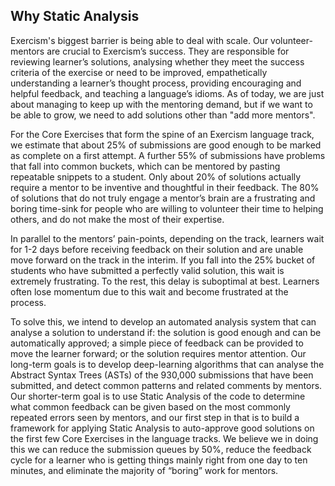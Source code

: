 ## Why Static Analysis

Exercism's biggest barrier is being able to deal with scale. 
Our volunteer-mentors are crucial to Exercism’s success. They are responsible for reviewing learner’s solutions, analysing whether they meet the success criteria of the exercise or need to be improved, empathetically understanding a learner’s thought process, providing encouraging and helpful feedback, and teaching a language’s idioms.
As of today, we are just about managing to keep up with the mentoring demand, but if we want to be able to grow, we need to add solutions other than "add more mentors".

For the Core Exercises that form the spine of an Exercism language track, we estimate that about 25% of submissions are good enough to be marked as complete on a first attempt. A further 55% of submissions have problems that fall into common buckets, which can be mentored by pasting repeatable snippets to a student. Only about 20% of solutions actually require a mentor to be inventive and thoughtful in their feedback. The 80% of solutions that do not truly engage a mentor’s brain are a frustrating and boring time-sink for people who are willing to volunteer their time to helping others, and do not make the most of their expertise.

In parallel to the mentors’ pain-points, depending on the track, learners wait for 1-2 days before receiving feedback on their solution and are unable move forward on the track in the interim. If you fall into the 25% bucket of students who have submitted a perfectly valid solution, this wait is extremely frustrating. To the rest, this delay is suboptimal at best. Learners often lose momentum due to this wait and become frustrated at the process.

To solve this, we intend to develop an automated analysis system that can analyse a solution to understand if: the solution is good enough and can be automatically approved; a simple piece of feedback can be provided to move the learner forward; or the solution requires mentor attention. Our long-term goals is to develop deep-learning algorithms that can analyse the Abstract Syntax Trees (ASTs) of the 930,000 submissions that have been submitted, and detect common patterns and related comments by mentors. Our shorter-term goal is to use Static Analysis of the code to determine what common feedback can be given based on the most commonly repeated errors seen by mentors, and our first step in that is to build a framework for applying Static Analysis to auto-approve good solutions on the first few Core Exercises in the language tracks. We believe we in doing this we can reduce the submission queues by 50%, reduce the feedback cycle for a learner who is getting things mainly right from one day to ten minutes, and eliminate the majority of “boring” work for mentors.
